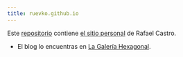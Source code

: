 ```yaml
---
title: ruevko.github.io
---
```


Este [repositorio](https://github.com/ruevko/ruevko.github.io) contiene [el sitio personal](https://ruevko.github.io) de Rafael Castro.

- El blog lo encuentras en [La Galería Hexagonal](https://ruevko.github.io/hexagonal).
